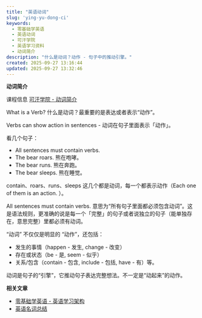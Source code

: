 ```yaml
---
title: "英语动词"
slug: 'ying-yu-dong-ci'
keywords:
  - 零基础学英语
  - 英语动词
  - 可汗学院
  - 英语学习资料
  - 动词简介
description: "什么是动词？动作 - 句子中的推动引擎。"
created: 2025-09-27 13:16:44
updated: 2025-09-27 13:32:46
---
```


**动词简介**

课程信息 [可汗学院 - 动词简介](https://zh.khanacademy.org/humanities/grammar/parts-of-speech-the-verb/introduction-to-verbs/v/introduction-to-verbs-the-parts-of-speech-grammar)

What is a Verb? 什么是动词？最重要的是表达或者表示“动作”。

Verbs can show action in sentences - 动词在句子里面表示「动作」。

看几个句子：

- All sentences must contain verbs.
- The bear roars.  熊在咆哮。
- The bear runs. 熊在奔跑。
- The bear sleeps. 熊在睡觉。

contain、roars、runs、sleeps 这几个都是动词，每一个都表示动作（Each one of them is an action. ）。
 
All sentences must contain verbs.  意思为“所有句子里面都必须包含动词”。这是语法规则，更准确的说是每一个「完整」的句子或者说独立的句子（能单独存在，意思完整）里都必须有动词。

“动词” 不仅仅是明显的 “动作”，还包括：

- 发生的事情（happen - 发生, change - 改变）
- 存在或状态（be - 是, seem - 似乎）
- 关系/包含（contain - 包含, include - 包括, have - 有）等。

动词是句子的“引擎”，它推动句子表达完整想法。不一定是“动起来”的动作。


**相关文章**

- [零基础学英语 - 英语学习架构](https://chrisding.xyz/posts/ling-ji-chu-xue-ying-yu)
- [英语名词总结](https://chrisding.xyz/posts/ying-yu-ming-ci-zong-jie)
